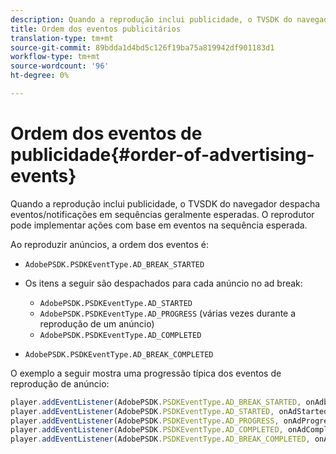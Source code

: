 ```yaml
---
description: Quando a reprodução inclui publicidade, o TVSDK do navegador despacha eventos/notificações em sequências geralmente esperadas. O reprodutor pode implementar ações com base em eventos na sequência esperada.
title: Ordem dos eventos publicitários
translation-type: tm+mt
source-git-commit: 89bdda1d4bd5c126f19ba75a819942df901183d1
workflow-type: tm+mt
source-wordcount: '96'
ht-degree: 0%

---
```



# Ordem dos eventos de publicidade{#order-of-advertising-events}

Quando a reprodução inclui publicidade, o TVSDK do navegador despacha eventos/notificações em sequências geralmente esperadas. O reprodutor pode implementar ações com base em eventos na sequência esperada.

<!--<a id="section_69E3CCBC57BB48399799876E83908348"></a>-->

Ao reproduzir anúncios, a ordem dos eventos é:

* `AdobePSDK.PSDKEventType.AD_BREAK_STARTED`
* Os itens a seguir são despachados para cada anúncio no ad break:

   * `AdobePSDK.PSDKEventType.AD_STARTED`
   * `AdobePSDK.PSDKEventType.AD_PROGRESS` (várias vezes durante a reprodução de um anúncio)
   * `AdobePSDK.PSDKEventType.AD_COMPLETED`

* `AdobePSDK.PSDKEventType.AD_BREAK_COMPLETED`

O exemplo a seguir mostra uma progressão típica dos eventos de reprodução de anúncio:

```js
player.addEventListener(AdobePSDK.PSDKEventType.AD_BREAK_STARTED, onAdbreakStarted); 
player.addEventListener(AdobePSDK.PSDKEventType.AD_STARTED, onAdStarted); 
player.addEventListener(AdobePSDK.PSDKEventType.AD_PROGRESS, onAdProgress); 
player.addEventListener(AdobePSDK.PSDKEventType.AD_COMPLETED, onAdCompleted); 
player.addEventListener(AdobePSDK.PSDKEventType.AD_BREAK_COMPLETED, onAdbreakCompleted);
```

